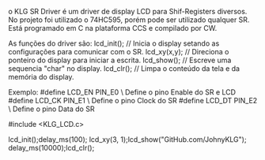 o KLG SR Driver é um driver de display LCD para Shif-Registers diversos. No projeto foi utilizado o 74HC595, porém pode ser utilizado qualquer SR. Está programado em C na plataforma CCS e compilado por CW.

As funções do driver são:
lcd_init();  // Inicia o display setando as configurações para comunicar com o SR.
lcd_xy(x,y); // Direciona o ponteiro do display para iniciar a escrita.
lcd_show();  // Escreve uma sequencia "char" no display.
lcd_clr();   // Limpa o conteúdo da tela e da memória do display.
 
Exemplo:
#define LCD_EN          PIN_E0 \\ Define o pino Enable do SR e LCD
#define LCD_CK          PIN_E1 \\ Define o pino Clock do SR
#define LCD_DT          PIN_E2 \\ Define o pino Data do SR

#include <KLG_LCD.c>

lcd_init();delay_ms(100);
lcd_xy(3, 1);lcd_show("GitHub.com/JohnyKLG");
delay_ms(10000);lcd_clr();
